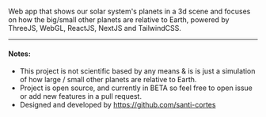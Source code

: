 <br>
Web app that shows our solar system's planets in a 3d scene and focuses on how the big/small other planets are relative to Earth, powered by ThreeJS, WebGL, ReactJS, NextJS and TailwindCSS. 
<hr>

#### Notes:
- This project is not scientific based by any means & is is just a simulation of how large / small other planets are relative to Earth.
- Project is open source, and currently in BETA so feel free to open issue or add new features in a pull request.
- Designed and developed by https://github.com/santi-cortes